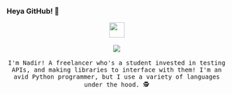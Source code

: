 ### Heya GitHub! 👋

<p align="center">
  <img src="https://emojipedia-us.s3.dualstack.us-west-1.amazonaws.com/thumbs/120/microsoft/209/man-in-business-suit-levitating_1f574.png" width="35px">
  <br><br>
  <img src="https://github-readme-stats.vercel.app/api/top-langs/?username=ncplayz&theme=onedark&layout=compact">
  <br><br>
  <samp>
    I'm Nadir! A freelancer who's a student invested in testing APIs, and making libraries to interface with them! I'm an avid Python programmer, but I use a variety of languages under the hood. 🕵️
  </samp>
</p>
